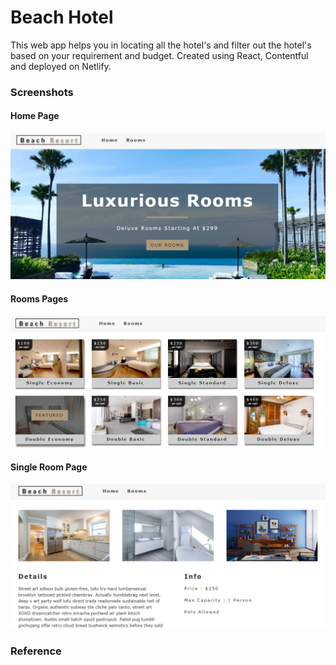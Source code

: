 # Beach Hotel
This web app helps you in locating all the hotel's and filter out the hotel's based on your requirement and budget. Created using React, Contentful and deployed on Netlify.

### Screenshots
#### Home Page
![Home Page](assets/screenshot-1.PNG)

#### Rooms Pages
![Rooms Page](assets/screenshot-2.PNG)

#### Single Room Page
![Single Room](assets/screenshot-3.PNG)

### Reference
